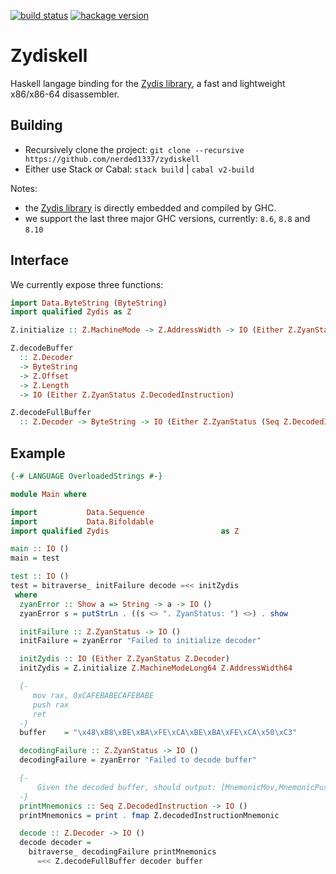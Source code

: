 [![build status](https://github.com/nerded1337/zydiskell/workflows/build/badge.svg)](https://github.com/nerded1337/zydiskell/actions)
[![hackage version](https://img.shields.io/hackage/v/zydiskell)](https://hackage.haskell.org/package/zydiskell)

# Zydiskell

Haskell langage binding for the [Zydis library](https://github.com/zyantific/zydis), a fast and lightweight x86/x86-64 disassembler.

## Building

- Recursively clone the project: `git clone --recursive https://github.com/nerded1337/zydiskell`
- Either use Stack or Cabal: `stack build` | `cabal v2-build`

Notes:
- the [Zydis library](https://github.com/zyantific/zydis) is directly embedded and compiled by GHC.
- we support the last three major GHC versions, currently: `8.6`, `8.8` and `8.10`

## Interface

We currently expose three functions:

```haskell
import Data.ByteString (ByteString)
import qualified Zydis as Z

Z.initialize :: Z.MachineMode -> Z.AddressWidth -> IO (Either Z.ZyanStatus Z.Decoder)

Z.decodeBuffer
  :: Z.Decoder
  -> ByteString
  -> Z.Offset
  -> Z.Length
  -> IO (Either Z.ZyanStatus Z.DecodedInstruction)

Z.decodeFullBuffer
  :: Z.Decoder -> ByteString -> IO (Either Z.ZyanStatus (Seq Z.DecodedInstruction))
```

## Example
```haskell
{-# LANGUAGE OverloadedStrings #-}

module Main where

import           Data.Sequence
import           Data.Bifoldable
import qualified Zydis                         as Z

main :: IO ()
main = test

test :: IO ()
test = bitraverse_ initFailure decode =<< initZydis
 where
  zyanError :: Show a => String -> a -> IO ()
  zyanError s = putStrLn . ((s <> ". ZyanStatus: ") <>) . show

  initFailure :: Z.ZyanStatus -> IO ()
  initFailure = zyanError "Failed to initialize decoder"

  initZydis :: IO (Either Z.ZyanStatus Z.Decoder)
  initZydis = Z.initialize Z.MachineModeLong64 Z.AddressWidth64

  {-
     mov rax, 0xCAFEBABECAFEBABE
     push rax
     ret
  -}
  buffer    = "\x48\xB8\xBE\xBA\xFE\xCA\xBE\xBA\xFE\xCA\x50\xC3"

  decodingFailure :: Z.ZyanStatus -> IO ()
  decodingFailure = zyanError "Failed to decode buffer"

  {-
      Given the decoded buffer, should output: [MnemonicMov,MnemonicPush,MnemonicRet]
  -}
  printMnemonics :: Seq Z.DecodedInstruction -> IO ()
  printMnemonics = print . fmap Z.decodedInstructionMnemonic

  decode :: Z.Decoder -> IO ()
  decode decoder =
    bitraverse_ decodingFailure printMnemonics
      =<< Z.decodeFullBuffer decoder buffer
```
